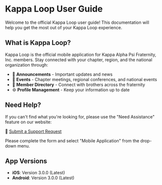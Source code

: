 # Kappa Loop User Guide

Welcome to the official Kappa Loop user guide! This documentation will help you get the most out of your Kappa Loop experience.

## What is Kappa Loop?

Kappa Loop is the official mobile application for Kappa Alpha Psi Fraternity, Inc. members. Stay connected with your chapter, region, and the national organization through:

* 📢 **Announcements** - Important updates and news
* 📅 **Events** - Chapter meetings, regional conferences, and national events
* 👥 **Member Directory** - Connect with brothers across the fraternity
* ⚙️ **Profile Management** - Keep your information up to date

## Need Help?

If you can't find what you're looking for, please use the "Need Assistance" feature on our website:

🔗 [Submit a Support Request](https://www.kappaalphapsi1911.com/need-assistance/)

Please complete the form and select "Mobile Application" from the drop-down menu.

## App Versions

* **iOS**: Version 3.0.0 (Latest)
* **Android**: Version 3.0.0 (Latest)
